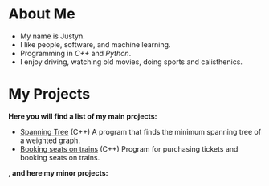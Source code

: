# About Me

- My name is Justyn.
- I like people, software, and machine learning.
- Programming in *C++* and *Python*.
- I enjoy driving, watching old movies, doing sports and calisthenics.


# My Projects

**Here you will find a list of my main projects:**
- [Spanning Tree](https://github.com/Justyn001/Spanning-Tree) (C++)
 A program that finds the minimum spanning tree of a weighted graph.
- [Booking seats on trains](https://github.com/Justyn001/Booking-seats-on-trains) (C++)
 Program for purchasing tickets and booking seats on trains.

**, and here my minor projects:**
